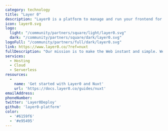 ```yaml
---
category: technology
title: "Layer 0"
description: "Layer0 is a platform to manage and run your frontend for instant loads. Infrastructure for sub-second dynamic websites. Develop, deploy, preview, experiment on, monitor and run your frontend."
icon: layer0.svg
logo:
  light: "/community/partners/square/light/layer0.svg"
  dark: "/community/partners/square/dark/layer0.svg"
logoFull: "/community/partners/full/dark/layer0.svg"
link: https://www.layer0.co/?ref=nuxt
fullDescription: "Our mission is to make the Web instant and simple. We've built the first and only platform that enables sub-second speeds for large database driven sites while making it much simpler to manage your modern frontend"
services:
  - Hosting
  - Cloud
  - Serverless
resources:
  -
    name: 'Get started with Layer0 and Nuxt'
    url: 'https://docs.layer0.co/guides/nuxt'
emailAddress:
phoneNumber:
twitter: 'Layer0Deploy'
github: 'layer0-platform'
color:
  - '#6159f6'
  - '#e95495'
---
```

